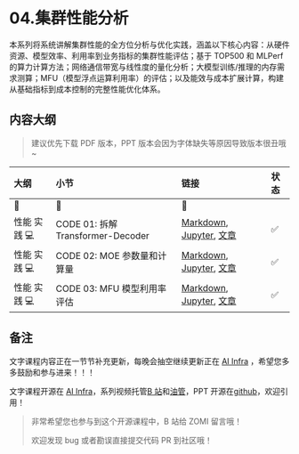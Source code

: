 <!--Copyright © ZOMI 适用于[License](https://github.com/Infrasys-AI/AIInfra)版权许可-->

# 04.集群性能分析

本系列将系统讲解​​集群性能的全方位分析与优化实践​​，涵盖以下核心内容：从硬件资源、模型效率、利用率到业务指标的集群性能评估；基于 TOP500 和 MLPerf 的算力计算方法；网络通信带宽与线性度的量化分析；大模型训练/推理的内存需求测算；MFU（模型浮点运算利用率）的评估；以及能效与成本扩展计算，构建从基础指标到成本控制的完整性能优化体系。

## 内容大纲

> 建议优先下载 PDF 版本，PPT 版本会因为字体缺失等原因导致版本很丑哦~

| 大纲 | 小节 | 链接 | 状态 |
|:--- |:---- |:-------------------- |:---- |
|:sparkling_heart:|:star2:|:sparkling_heart:| |
| 性能 实践 :computer: | CODE 01: 拆解 Transformer-Decoder | [Markdown](./CODE01Modeling.md), [Jupyter](./CODE01Modeling.md), [文章](https://infrasys-ai.github.io/aiinfra-docs/01AICluster04Performance/CODE01Modeling.html) | :white_check_mark: |
| 性能 实践 :computer: | CODE 02: MOE 参数量和计算量 | [Markdown](./CODE02MOE.md), [Jupyter](./CODE02MOE.ipynb), [文章](https://infrasys-ai.github.io/aiinfra-docs/01AICluster04Performance/CODE02MOE.html) | :white_check_mark: |
| 性能 实践 :computer: | CODE 03: MFU 模型利用率评估 | [Markdown](./CODE03MFU.md), [Jupyter](./CODE03MFU.ipynb), [文章](https://infrasys-ai.github.io/aiinfra-docs/01AICluster04Performance/CODE03MFU.html) | :white_check_mark: |

## 备注

文字课程内容正在一节节补充更新，每晚会抽空继续更新正在 [AI Infra](https://infrasys-ai.github.io/aiinfra-docs) ，希望您多多鼓励和参与进来！！！

文字课程开源在 [AI Infra](https://infrasys-ai.github.io/aiinfra-docs)，系列视频托管[B 站](https://space.bilibili.com/517221395)和[油管](https://www.youtube.com/@ZOMI666/playlists)，PPT 开源在[github](https://github.com/Infrasys-AI/AIInfra)，欢迎引用！

> 非常希望您也参与到这个开源课程中，B 站给 ZOMI 留言哦！
>
> 欢迎发现 bug 或者勘误直接提交代码 PR 到社区哦！
